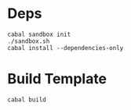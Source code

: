 
# Deps

```
cabal sandbox init
./sandbox.sh
cabal install --dependencies-only
```

# Build Template

```
cabal build
```